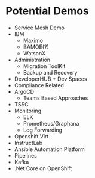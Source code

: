 # Potential Demos

- Service Mesh Demo
- IBM
    - Maximo
    - BAMOE(?)
    - WatsonX
- Administration
    - Migration ToolKit
    - Backup and Recovery
- DeveloperHUB + Dev Spaces
- Compliance Related
- ArgoCD
    - Teams Based Approaches
- TSSC
- Monitoring
    - ELK
    - Prometheus/Graphana
    - Log Forwarding
- Openshift Virt
- InstructLab
- Ansible Automation Platform
- Pipelines
- Kafka
- .Net Core on OpenShift
